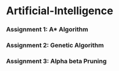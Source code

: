 # Artificial-Intelligence
### Assignment 1: A* Algorithm
### Assignment 2: Genetic Algorithm
### Assignment 3: Alpha beta Pruning
